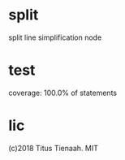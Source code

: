# split 

split line simplification node 

# test 
coverage: 100.0% of statements

# lic 

(c)2018 Titus Tienaah. MIT